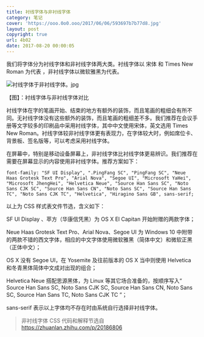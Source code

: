 ```yaml
---
title: 衬线字体与非衬线字体
category: 笔记
cover: 'https://ooo.0o0.ooo/2017/06/06/593697b7b77d8.jpg'
layout: post
copyright: true
url: 4b02
date: 2017-08-20 00:00:05
---
```

我们将字体分为衬线字体和非衬线字体两大类。衬线字体以 宋体 和 Times New Roman 为代表 ，非衬线字体以微软雅黑为代表。

![衬线字体于非衬线字体。jpg](https://ooo.0o0.ooo/2017/06/06/593697b7b77d8.jpg)

【图】：衬线字体与非衬线字体对比

衬线字体在字的笔画开始、结束的地方有额外的装饰，而且笔画的粗细会有所不同。无衬线字体没有这些额外的装饰，而且笔画的粗细差不多。我们推荐在会议手册等文字较多的印刷品中采用衬线字体，其中中文使用宋体，英文选用 Times New Roman。衬线字体较非衬线字体更有表现力，在字体较大时，例如席位卡、背景板、签名版等，可以考虑采用衬线字体。

在屏幕中，特别是移动设备屏幕上，非衬线字体比衬线字体更易辨识。我们推荐在需要在屏幕显示的内容使用非衬线字体。推荐方案如下：

```
font-family: "SF UI Display", ".PingFang SC", "PingFang SC", "Neue Haas Grotesk Text Pro", "Arial Nova", "Segoe UI", "Microsoft YaHei", "Microsoft JhengHei", "Helvetica Neue", "Source Han Sans SC", "Noto Sans CJK SC", "Source Han Sans CN", "Noto Sans SC", "Source Han Sans TC", "Noto Sans CJK TC", "Helvetica", "Hiragino Sans GB", sans-serif;
```

以上为 CSS 样式表文件节选，含义如下：

SF UI Display 、苹方（华康信凭黑）为 OS X El Capitan 开始附赠的两款字体；

Neue Haas Grotesk Text Pro、Arial Nova、Segoe UI 为 Windows 10 中附带的两款不错的西文字体，相应的中文字体使用微软雅黑（简体中文）和微软正黑（正体中文）；

OS X 没有 Segoe UI，在 Yosemite 及往前版本的 OS X 当中则使用 Helvetica 和冬青黑体简体中文成对出现的组合；

Helvetica Neue 搭配思源黑体，为 Linux 等其它场合准备的，按顺序写入“ Source Han Sans SC, Noto Sans CJK SC, Source Han Sans CN, Noto Sans SC, Source Han Sans TC, Noto Sans CJK TC ”；

sans-serif 表示以上字体均不存在时由系统自行选择非衬线字体。

> 非衬线字体 CSS 代码和解释节选自 https://zhuanlan.zhihu.com/p/20186806